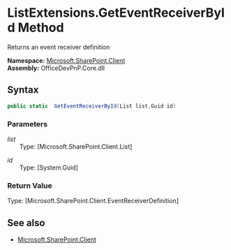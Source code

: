 # ListExtensions.GetEventReceiverById Method  
Returns an event receiver definition  

**Namespace:** [Microsoft.SharePoint.Client](Microsoft.SharePoint.Client.md)  
**Assembly:** OfficeDevPnP.Core.dll  
## Syntax
```C#
public static  GetEventReceiverById(List list,Guid id)
```
### Parameters
*list*  
&emsp;&emsp;Type: [Microsoft.SharePoint.Client.List] 
&emsp;&emsp;  
  
*id*  
&emsp;&emsp;Type: [System.Guid] 
&emsp;&emsp;  
  
### Return Value
Type: [Microsoft.SharePoint.Client.EventReceiverDefinition]  


## See also
- [Microsoft.SharePoint.Client](Microsoft.SharePoint.Client.md)
